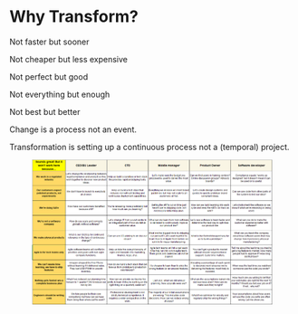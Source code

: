 # Why Transform?

Not faster but sooner &#x20;

Not cheaper but less expensive &#x20;

Not perfect but good &#x20;

Not everything but enough&#x20;

Not best but better &#x20;

&#x20;

Change is a process not an event. &#x20;

Transformation is setting up a continuous process not a (temporal) project. &#x20;

<figure><img src="../../.gitbook/assets/image (7).png" alt=""><figcaption></figcaption></figure>
